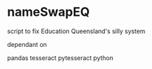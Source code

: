 # nameSwapEQ
script to fix Education Queensland's silly system

dependant on

pandas
tesseract
pytesseract
python


